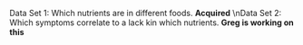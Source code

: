 Data Set 1: Which nutrients are in different foods. **Acquired**
\nData Set 2: Which symptoms correlate to a lack kin which nutrients. **Greg is working on this**
